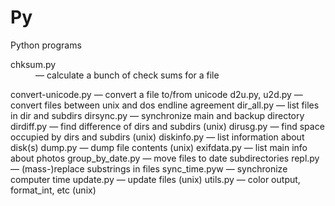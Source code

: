 # Py
Python programs

<dl>
<dt>chksum.py</dt><dd>          — calculate a bunch of check sums for a file</dd>  
</dl>  
convert-unicode.py — convert a file to/from unicode  
d2u.py, u2d.py     — convert files between unix and dos endline agreement  
dir_all.py         — list files in dir and subdirs  
dirsync.py         — synchronize main and backup directory  
dirdiff.py         — find difference of dirs and subdirs (unix)  
dirusg.py          — find space occupied by dirs and subdirs (unix)  
diskinfo.py        — list information about disk(s)  
dump.py            — dump file contents (unix)  
exifdata.py        — list main info about photos  
group_by_date.py   — move files to date subdirectories  
repl.py            — (mass-)replace substrings in files  
sync_time.pyw      — synchronize computer time  
update.py          — update files (unix)  
utils.py           — color output, format_int, etc (unix)  
